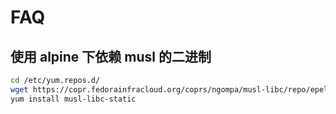 # FAQ

## 使用 alpine 下依赖 musl 的二进制

```bash
cd /etc/yum.repos.d/
wget https://copr.fedorainfracloud.org/coprs/ngompa/musl-libc/repo/epel-7/ngompa-musl-libc-epel-7.repo
yum install musl-libc-static
```
